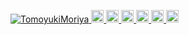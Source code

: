 <p align="left">
  <a href="https://github.com/TomoyukiMoriya/TomoyukiMoriya/">
    <img src="https://komarev.com/ghpvc/?username=TomoyukiMoriya" alt="TomoyukiMoriya" />
  </a>
  <a href="http://twitter.com/TomoyukiMoriya">
    <img height="20" src="https://img.shields.io/twitter/follow/TomoyukiMoriya?label=Twitter&logo=twitter&style=flat" />
  </a>
  <a href="https://github.com/TomoyukiMoriya">
    <img height="20" src="https://img.shields.io/github/followers/TomoyukiMoriya?label=follow&logo=github&style=flat" />
  </a>
  <a href="https://www.reddit.com/user/TomoyukiMoriya">
    <img height="20" src="https://img.shields.io/reddit/user-karma/combined/TomoyukiMoriya?label=Reddit&logo=reddit&style=flat" />
  </a>
  <a href="https://stackoverflow.com/users/5720201/TomoyukiMoriya">
    <img height="20" src="https://img.shields.io/stackexchange/stackoverflow/r/5720201?label=StackOverflow&logo=stack-overflow&style=flat" />
  </a>
  <a href="http://qiita.com/TomoyukiMoriya">
    <img height="20" src="https://qiita-badge.apiapi.app/s/TomoyukiMoriya/posts.svg" />
  </a>
  <//qiita.com/TomoyukiMoriya">
    <img height="20" src="https://qiita-badge.apiapi.app/s/TomoyukiMoriya/contributions.svg" />
  </a>
</p>
